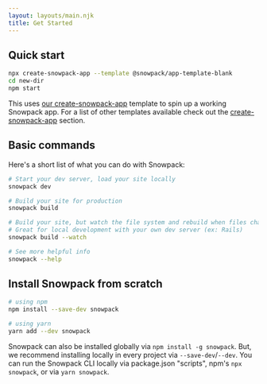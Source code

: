 ```yaml
---
layout: layouts/main.njk
title: Get Started
---
```


## Quick start

```bash
npx create-snowpack-app --template @snowpack/app-template-blank
cd new-dir
npm start
```

This uses [our create-snowpack-app](/create-snowpack-app) template to spin up a working Snowpack app. For a list of other templates available check out the [create-snowpack-app](/create-snowpack-app) section.

## Basic commands

Here's a short list of what you can do with Snowpack:

```bash
# Start your dev server, load your site locally
snowpack dev

# Build your site for production
snowpack build

# Build your site, but watch the file system and rebuild when files change.
# Great for local development with your own dev server (ex: Rails)
snowpack build --watch

# See more helpful info
snowpack --help
```

## Install Snowpack from scratch

```bash
# using npm
npm install --save-dev snowpack

# using yarn
yarn add --dev snowpack
```

Snowpack can also be installed globally via `npm install -g snowpack`. But, we recommend installing locally in every project via `--save-dev`/`--dev`. You can run the Snowpack CLI locally via package.json "scripts", npm's `npx snowpack`, or via `yarn snowpack`.
